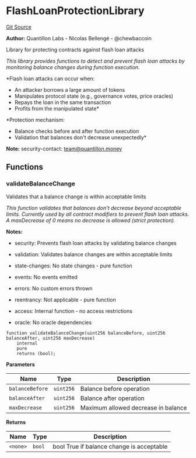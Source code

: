 # FlashLoanProtectionLibrary
[Git Source](https://github.com/Quantillon-Labs/smart-contracts/quantillon-protocol/blob/8526548ebebe4cec60f21492516bc5894f11137e/src/libraries/FlashLoanProtectionLibrary.sol)

**Author:**
Quantillon Labs - Nicolas Bellengé - @chewbaccoin

Library for protecting contracts against flash loan attacks

*This library provides functions to detect and prevent flash loan attacks
by monitoring balance changes during function execution.*

*Flash loan attacks can occur when:
- An attacker borrows a large amount of tokens
- Manipulates protocol state (e.g., governance votes, price oracles)
- Repays the loan in the same transaction
- Profits from the manipulated state*

*Protection mechanism:
- Balance checks before and after function execution
- Validation that balances don't decrease unexpectedly*

**Note:**
security-contact: team@quantillon.money


## Functions
### validateBalanceChange

Validates that a balance change is within acceptable limits

*This function validates that balances don't decrease beyond acceptable limits.
Currently used by all contract modifiers to prevent flash loan attacks.
A maxDecrease of 0 means no decrease is allowed (strict protection).*

**Notes:**
- security: Prevents flash loan attacks by validating balance changes

- validation: Validates balance changes are within acceptable limits

- state-changes: No state changes - pure function

- events: No events emitted

- errors: No custom errors thrown

- reentrancy: Not applicable - pure function

- access: Internal function - no access restrictions

- oracle: No oracle dependencies


```solidity
function validateBalanceChange(uint256 balanceBefore, uint256 balanceAfter, uint256 maxDecrease)
    internal
    pure
    returns (bool);
```
**Parameters**

|Name|Type|Description|
|----|----|-----------|
|`balanceBefore`|`uint256`|Balance before operation|
|`balanceAfter`|`uint256`|Balance after operation|
|`maxDecrease`|`uint256`|Maximum allowed decrease in balance|

**Returns**

|Name|Type|Description|
|----|----|-----------|
|`<none>`|`bool`|bool True if balance change is acceptable|


